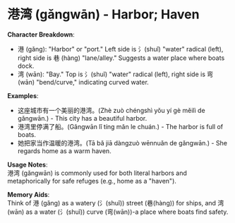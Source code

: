 # **港湾 (gǎngwān) - Harbor; Haven**

**Character Breakdown**:  
- 港 (gǎng): "Harbor" or "port." Left side is 氵(shuǐ) "water" radical (left), right side is 巷 (hàng) "lane/alley." Suggests a water place where boats dock.  
- 湾 (wān): "Bay." Top is 氵(shuǐ) "water" radical (left), right side is 弯 (wān) "bend/curve," indicating curved water.

**Examples**:  
- 这座城市有一个美丽的港湾。(Zhè zuò chéngshì yǒu yí gè měilì de gǎngwān.) - This city has a beautiful harbor.  
- 港湾里停满了船。(Gǎngwān lǐ tíng mǎn le chuán.) - The harbor is full of boats.  
- 她把家当作温暖的港湾。(Tā bǎ jiā dàngzuò wēnnuǎn de gǎngwān.) - She regards home as a warm haven.

**Usage Notes**:  
港湾 (gǎngwān) is commonly used for both literal harbors and metaphorically for safe refuges (e.g., home as a "haven").

**Memory Aids**:  
Think of 港 (gǎng) as a watery (氵(shuǐ)) street (巷(hàng)) for ships, and 湾 (wān) as a water (氵(shuǐ)) curve (弯(wān))-a place where boats find safety.
